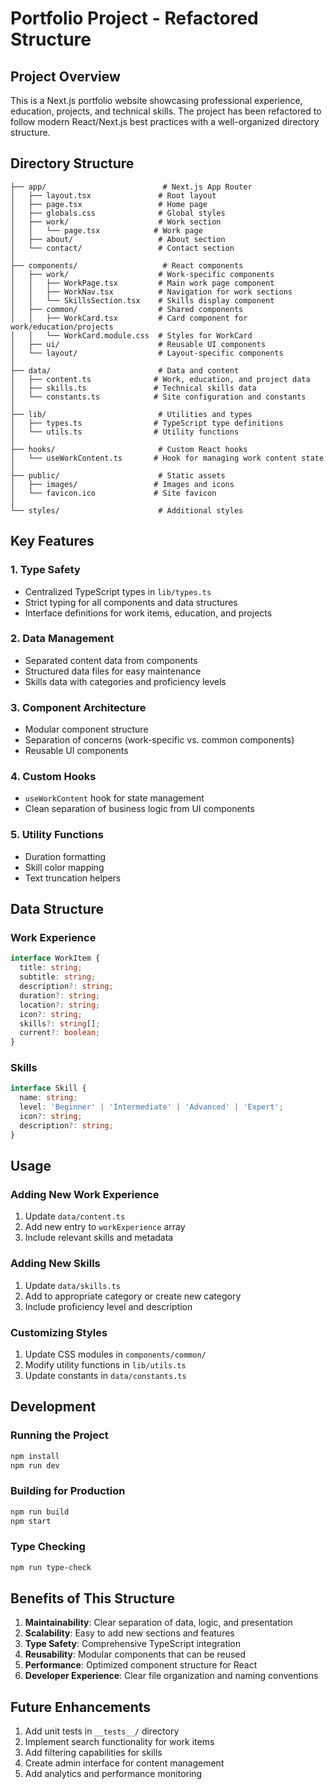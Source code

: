# Portfolio Project - Refactored Structure

## Project Overview
This is a Next.js portfolio website showcasing professional experience, education, projects, and technical skills. The project has been refactored to follow modern React/Next.js best practices with a well-organized directory structure.

## Directory Structure

```
├── app/                          # Next.js App Router
│   ├── layout.tsx               # Root layout
│   ├── page.tsx                 # Home page
│   ├── globals.css              # Global styles
│   ├── work/                    # Work section
│   │   └── page.tsx            # Work page
│   ├── about/                   # About section
│   └── contact/                 # Contact section
│
├── components/                   # React components
│   ├── work/                    # Work-specific components
│   │   ├── WorkPage.tsx         # Main work page component
│   │   ├── WorkNav.tsx          # Navigation for work sections
│   │   └── SkillsSection.tsx    # Skills display component
│   ├── common/                  # Shared components
│   │   ├── WorkCard.tsx         # Card component for work/education/projects
│   │   └── WorkCard.module.css  # Styles for WorkCard
│   ├── ui/                      # Reusable UI components
│   └── layout/                  # Layout-specific components
│
├── data/                        # Data and content
│   ├── content.ts              # Work, education, and project data
│   ├── skills.ts               # Technical skills data
│   └── constants.ts            # Site configuration and constants
│
├── lib/                         # Utilities and types
│   ├── types.ts                # TypeScript type definitions
│   └── utils.ts                # Utility functions
│
├── hooks/                       # Custom React hooks
│   └── useWorkContent.ts       # Hook for managing work content state
│
├── public/                      # Static assets
│   ├── images/                 # Images and icons
│   └── favicon.ico             # Site favicon
│
└── styles/                      # Additional styles
```

## Key Features

### 1. Type Safety
- Centralized TypeScript types in `lib/types.ts`
- Strict typing for all components and data structures
- Interface definitions for work items, education, and projects

### 2. Data Management
- Separated content data from components
- Structured data files for easy maintenance
- Skills data with categories and proficiency levels

### 3. Component Architecture
- Modular component structure
- Separation of concerns (work-specific vs. common components)
- Reusable UI components

### 4. Custom Hooks
- `useWorkContent` hook for state management
- Clean separation of business logic from UI components

### 5. Utility Functions
- Duration formatting
- Skill color mapping
- Text truncation helpers

## Data Structure

### Work Experience
```typescript
interface WorkItem {
  title: string;
  subtitle: string;
  description?: string;
  duration?: string;
  location?: string;
  icon?: string;
  skills?: string[];
  current?: boolean;
}
```

### Skills
```typescript
interface Skill {
  name: string;
  level: 'Beginner' | 'Intermediate' | 'Advanced' | 'Expert';
  icon?: string;
  description?: string;
}
```

## Usage

### Adding New Work Experience
1. Update `data/content.ts`
2. Add new entry to `workExperience` array
3. Include relevant skills and metadata

### Adding New Skills
1. Update `data/skills.ts`
2. Add to appropriate category or create new category
3. Include proficiency level and description

### Customizing Styles
1. Update CSS modules in `components/common/`
2. Modify utility functions in `lib/utils.ts`
3. Update constants in `data/constants.ts`

## Development

### Running the Project
```bash
npm install
npm run dev
```

### Building for Production
```bash
npm run build
npm start
```

### Type Checking
```bash
npm run type-check
```

## Benefits of This Structure

1. **Maintainability**: Clear separation of data, logic, and presentation
2. **Scalability**: Easy to add new sections and features
3. **Type Safety**: Comprehensive TypeScript integration
4. **Reusability**: Modular components that can be reused
5. **Performance**: Optimized component structure for React
6. **Developer Experience**: Clear file organization and naming conventions

## Future Enhancements

1. Add unit tests in `__tests__/` directory
2. Implement search functionality for work items
3. Add filtering capabilities for skills
4. Create admin interface for content management
5. Add analytics and performance monitoring
